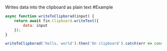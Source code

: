 Writes data into the clipboard as plain text
#Example
```js
async function writeToClipborad(input) {
    return await fin.Clipboard.writeText({
        data: input
    });
}

writeToClipborad('hello, world').then('On clipboard').catch(err => console.log(err));
```
